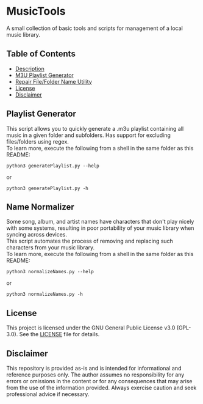 # MusicTools  

A small collection of basic tools and scripts for management of a local music library.  

## Table of Contents  

* [Description](#musictools)  
* [M3U Playlist Generator](#playlist-generator)  
* [Repair File/Folder Name Utility](#name-normalizer)  
* [License](#license)  
* [Disclaimer](#disclaimer)  

## Playlist Generator  

This script allows you to quickly generate a .m3u playlist containing all music in a given folder and subfolders. Has support for excluding files/folders using regex.  
To learn more, execute the following from a shell in the same folder as this README:  

  ```shell
  python3 generatePlaylist.py --help
  ```  

  or  

  ```shell
  python3 generatePlaylist.py -h
  ```  

## Name Normalizer  

Some song, album, and artist names have characters that don't play nicely with some systems, resulting in poor portability of your music library when syncing across devices.  
This script automates the process of removing and replacing such characters from your music library.  
To learn more, execute the following from a shell in the same folder as this README:  

  ```shell
  python3 normalizeNames.py --help
  ```  

  or  

  ```shell
  python3 normalizeNames.py -h
  ```  

## License  
  
This project is licensed under the GNU General Public License v3.0 (GPL-3.0). See the [LICENSE](LICENSE.txt) file for details.  
  
## Disclaimer  

This repository is provided as-is and is intended for informational and reference purposes only. The author assumes no responsibility for any errors or omissions in the content or for any consequences that may arise from the use of the information provided. Always exercise caution and seek professional advice if necessary.  
